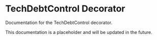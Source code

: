 # TechDebtControl Decorator

Documentation for the TechDebtControl decorator.

This documentation is a placeholder and will be updated in the future.

